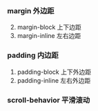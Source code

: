 ### margin 外边距
2. margin-block 上下边距
3. margin-inline 左右边距

### padding 内边距
1. padding-block 上下外边距
2. padding-inline 左右外边距

### scroll-behavior 平滑滚动